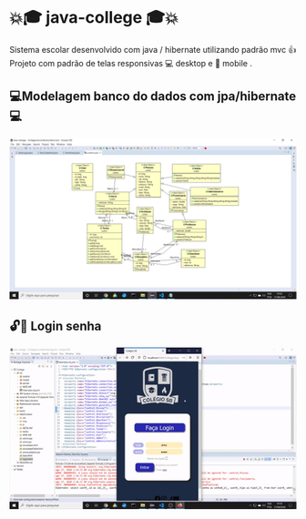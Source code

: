 # :collision::mortar_board: java-college :mortar_board::collision:

Sistema escolar desenvolvido com java / hibernate utilizando padrão mvc :+1:
  Projeto com padrão de telas responsivas :computer: desktop e :iphone: mobile .

## :computer:Modelagem banco do dados com jpa/hibernate:computer:

![](https://github.com/DanielSBaumann/java-college/blob/master/WebContent/img/db.png)

## :unlock::key: Login senha

![](https://github.com/DanielSBaumann/java-college/blob/master/WebContent/img/login.gif)
